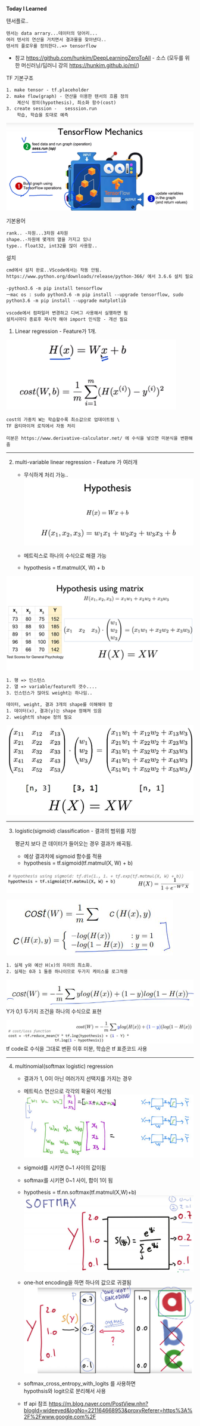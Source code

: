 
**Today I Learned**

텐서플로..

    텐서는 data arrary...데이터의 덩어리...
    여러 텐서의 연산을 거치면서 결과물을 찾아낸다..
    텐서의 플로우를 정의한다..=> tensorflow

* 참고
https://github.com/hunkim/DeepLearningZeroToAll - 소스 
(모두를 위한 머신러닝/딥러니 강의 https://hunkim.github.io/ml/)


TF 기본구조 

    1. make tensor - tf.placeholder
    2. make flow(graph) - 연산을 이용한 텐서의 흐름 정의
        계산식 정의(hypothesis), 최소화 함수(cost)
    3. create session -   sesssion.run
        학습, 학습을 토대로 예측

![](./IMG/01_base.PNG)

기본용어

    rank.. -차원...3차원 4차원
    shape..-차원에 몇개의 열을 가지고 있나
    type.. float32, int32를 많이 사용함.. 

설치 

    cmd에서 설치 완료..VScode에서는 작동 안됨.
    https://www.python.org/downloads/release/python-366/ 에서 3.6.6 설치 필요

    -python3.6 -m pip install tensorflow
    ㅡmac os : sudo python3.6 -m pip install --upgrade tensorflow, sudo python3.6 -m pip install --upgrade matplotlib

    vscode에서 컴파일러 변경하고 디버그 사용해서 실행하면 됨
    설치시마다 종료후 재시작 해야 import 인식함 - 개선 필요


1. Linear regression - Feature가 1개.

![](./IMG/02_linear_regression_cost.PNG)

    cost의 가중치 W는 학습할수록 최소값으로 업데이트됨 \
    TF 옵티마이져 로직에서 자동 처리

    미분은 https://www.derivative-calculator.net/ 에 수식을 넣으면 미분식을 변환해 줌

---
2. multi-variable linear regression - Feature 가 여러개

    - 무식하게 처리 가능..
![](./IMG/03_multi_vars.jpg)
 
    - 메트릭스로 하나의 수식으로 해결 가능 
    - hypothesis = tf.matmul(X, W) + b

![](./IMG/04_matrix.jpg)


    1. 행 => 인스턴스 
    2. 열 => variable/feature의 갯수....
    3. 인스턴스가 많아도 weight는 하나임..

<!-- ![](./IMG/05_matrix_shape.jpg) -->
    데이터, weight, 결과 3개의 shape를 이해해야 함
    1. 데이터(x), 결과(y)는 shape 정해져 있음
    2. weight의 shape 정의 필요

![](./IMG/05_01_weight_shape.jpg)

---
3. logistic(sigmoid) classification - 결과의 범위를 지정

    평균치 보다 큰 데이터가 들어오는 경우 결과가 왜곡됨.

    - 예상 결과치에 sigmoid 함수를 적용
    - hypothesis = tf.sigmoid(tf.matmul(X, W) + b)
    

![](./IMG/06_sigmoid(matrix).jpg) 

![](./IMG/07_min_cost.jpg) 

    1. 실제 y와 예산 H(x)의 차이의 최소화.
    2. 실제는 0과 1 둘중 하나이므로 두가지 케이스를 로그적용

![](./IMG/08_cost_final.jpg) 
    Y가 0,1 두가지 조건을 하나의 수식으로 표현

![](./IMG/09_final_tf.jpg)
    tf code로 수식을 그대로 변환
    이후 미분, 학습은 tf 표준코드 사용

---

4. multinomial(softmax logistic) regression

    - 결과가 1, 0이 아닌 여러가지 선택지를 가지는 경우
    - 메트릭스 연산으로 각각의 확율이 계산됨
    ![](./IMG/10_softmax_01.jpg)    
    - sigmoid를 시키면 0~1 사이의 값이됨
    - softmax를 시키면 0~1 사이, 합이 1이 됨
    - hypothesis = tf.nn.softmax(tf.matmul(X,W)+b)
    ![](./IMG/10_softmax_02.jpg)    
    - one-hot encoding을 하면 하나의 값으로 귀결됨
    ![](./IMG/10_softmax_03.jpg)  

    - softmax_cross_entropy_with_logits 를 사용하면 \
    hypothsis와 logit으로 분리해서 사용

    - tf api 참조 https://m.blog.naver.com/PostView.nhn?blogId=wideeyed&logNo=221164668953&proxyReferer=https%3A%2F%2Fwww.google.com%2F

    














